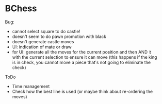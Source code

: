 #  BChess

Bug:
- cannot select square to do castle!
- doesn't seem to do pawn promotion with black
- doesn't generate castle moves
- UI: indication of mate or draw
- for UI: generate all the moves for the current position and then AND it with the current selection to ensure it can move (this happens if the king is in check, you cannot move a piece that's not going to eliminate the check)

ToDo

- Time management
- Check how the best line is used (or maybe think about re-ordering the moves)
